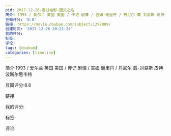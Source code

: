 ```yaml
---
pid: 2017-12-26-看过电影-因父之名
简介: 1993 / 爱尔兰 英国 美国 / 传记 剧情 / 吉姆·谢里丹 / 丹尼尔·戴-刘易斯 皮特·波斯尔思韦特
豆瓣评分: '8.8'
链接: https://movie.douban.com/subject/1297009/
创建时间: '2017-12-26 20:21:24'
我的评分:
标签:
评论:
tags: [douban]
categories: [timeline]
---
```

简介:1993 / 爱尔兰 英国 美国 / 传记 剧情 / 吉姆·谢里丹 / 丹尼尔·戴-刘易斯 皮特·波斯尔思韦特

豆瓣评分:8.8

[链接](https://movie.douban.com/subject/1297009/)

我的评分:

标签:

评论:

